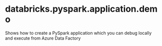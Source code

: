 # databricks.pyspark.application.demo
Shows how to create a PySpark application which you can debug locally and execute from Azure Data Factory
